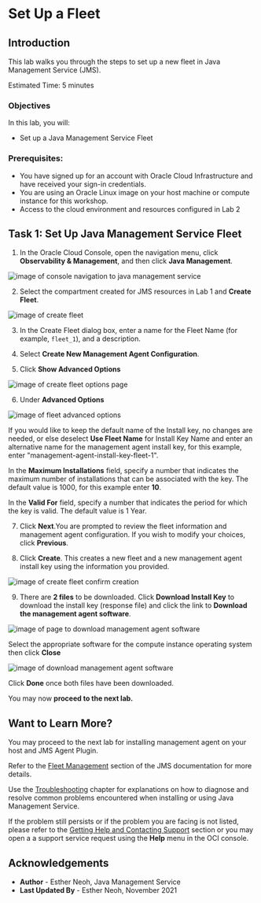 # Set Up a Fleet

## Introduction

This lab walks you through the steps to set up a new fleet in Java Management Service (JMS). 

Estimated Time: 5 minutes

### Objectives
In this lab, you will:

* Set up a Java Management Service Fleet 

### Prerequisites:
* You have signed up for an account with Oracle Cloud Infrastructure and have received your sign-in credentials.
* You are using an Oracle Linux image on your host machine or compute instance for this workshop.
* Access to the cloud environment and resources configured in Lab 2 

## Task 1: Set Up Java Management Service Fleet

1. In the Oracle Cloud Console, open the navigation menu, click **Observability & Management**, and then click **Java Management**.

  ![image of console navigation to java management service](/../images/console-navigation-jms.png)

2. Select the compartment created for JMS resources in Lab 1 and **Create Fleet**. 

  ![image of create fleet](/../images/create-fleet-create-new.png)

3. In the Create Fleet dialog box, enter a name for the Fleet Name (for example, `fleet_1`), and a description. 
    
4. Select **Create New Management Agent Configuration**.
    
5. Click **Show Advanced Options**
  
  ![image of create fleet options page](/../images/create-fleet.png)
    
6. Under **Advanced Options** 
  
  ![image of fleet advanced options](/../images/create-fleet-advanced-configuration.png)
  
  If you would like to keep the default name of the Install key, no changes are needed, or else deselect **Use Fleet Name** for Install Key Name and enter an alternative name for the management agent install key, for this example, enter "management-agent-install-key-fleet-1". 
  
  In the **Maximum Installations** field, specify a number that indicates the maximum number of installations that can be associated with the key. The default value is 1000, for this example enter **10**.
    
  In the **Valid For** field, specify a number that indicates the period for which the key is valid. The default value is 1 Year. 
     
7. Click **Next**.You are prompted to review the fleet information and management agent configuration. If you wish to modify your choices, click **Previous**.
  
8. Click **Create**. This creates a new fleet and a new management agent install key using the information you provided. 
     
  ![image of create fleet confirm creation](/../images/create-fleet-create.png) 

9. There are **2 files** to be downloaded. Click **Download Install Key** to download the install key (response file) and click the link to **Download the management agent software**.
     
  ![image of page to download management agent software](/../images/download-management-agent-software-new.png)
 
  Select the appropriate software for the compute instance operating system then click **Close**

  ![image of download management agent software](/../images/download-management-agent-software-os.png)

  Click **Done** once both files have been downloaded.

You may now **proceed to the next lab.**

## Want to Learn More?

You may proceed to the next lab for installing management agent on your host and JMS Agent Plugin.

Refer to the [Fleet Management](https://docs.oracle.com/en-us/iaas/jms/doc/fleet-management.html) section of the JMS documentation for more details.

Use the [Troubleshooting](https://docs.oracle.com/en-us/iaas/jms/doc/troubleshooting.html#GUID-2D613C72-10F3-4905-A306-4F2673FB1CD3) chapter for explanations on how to diagnose and resolve common problems encountered when installing or using Java Management Service. 

If the problem still persists or if the problem you are facing is not listed, please refer to the [Getting Help and Contacting Support](https://docs.oracle.com/en-us/iaas/Content/GSG/Tasks/contactingsupport.htm) section or you may open a a support service request using the **Help** menu in the OCI console.

## Acknowledgements
* **Author** - Esther Neoh, Java Management Service
* **Last Updated By** - Esther Neoh, November 2021
